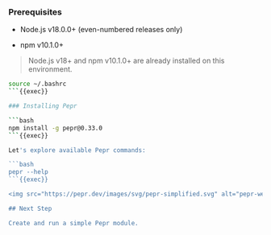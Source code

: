 ### Prerequisites

- Node.js v18.0.0+ (even-numbered releases only)

- npm v10.1.0+

> Node.js v18+ and npm v10.1.0+ are already installed on this environment.

```bash
source ~/.bashrc
```{{exec}}

### Installing Pepr

```bash
npm install -g pepr@0.33.0
```{{exec}}

Let's explore available Pepr commands:

```bash
pepr --help
```{{exec}}

<img src="https://pepr.dev/images/svg/pepr-simplified.svg" alt="pepr-webhooks">

## Next Step

Create and run a simple Pepr module.
